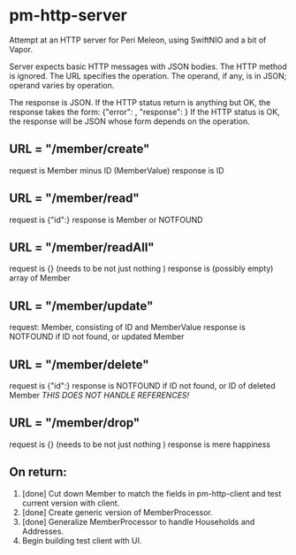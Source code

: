 # pm-http-server

Attempt at an HTTP server for Peri Meleon, using SwiftNIO and a bit of Vapor.

Server expects basic HTTP messages with JSON bodies.
The HTTP method is ignored.
The URL specifies the operation.
The operand, if any, is in JSON; operand varies by operation.

The response is JSON. If the HTTP status return is anything but OK, the response takes the form:
{"error": <string from bowels of the applicatiopn>, "response": <string that might tell you something>  }
If the HTTP status is OK, the response will be JSON whose form depends on the operation.

## URL = "/member/create"
request is Member minus ID (MemberValue)
response is ID

## URL = "/member/read"
request is {"id":<id of Member to read>}
response is Member or  NOTFOUND

## URL = "/member/readAll"
request is {} (needs to be not just nothing )
response is (possibly empty) array of Member

## URL = "/member/update"
request: Member, consisting of ID and MemberValue
response is NOTFOUND if ID not found, or updated Member

## URL = "/member/delete"
request is  {"id":<id of Member to delete>}
response is NOTFOUND if ID not found, or ID of deleted Member
_THIS DOES NOT HANDLE REFERENCES!_

## URL = "/member/drop"
request is  {} (needs to be not just nothing )
response is mere happiness

## On return:
1. [done] Cut down Member to match the fields in pm-http-client and test current version with client.
2. [done] Create generic version of MemberProcessor.
3. [done] Generalize MemberProcessor to handle Households and Addresses.
4. Begin building test client with UI.
